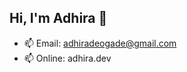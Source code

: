## Hi, I'm Adhira 👋

- 📫 Email:  adhiradeogade@gmail.com
- 📫 Online: adhira.dev

<!--

**Adhira-Deogade/Adhira-Deogade** is a ✨ _special_ ✨ repository because its `README.md` (this file) appears on your GitHub profile.

Here are some ideas to get you started:

- 🔭 I’m currently working on ...
- 🌱 I’m currently learning ...
- 👯 I’m looking to collaborate on ...
- 🤔 I’m looking for help with ...
- 💬 Ask me about ...
- 📫 How to reach me: ...
- 😄 Pronouns: ...
- ⚡ Fun fact: ...
-->

